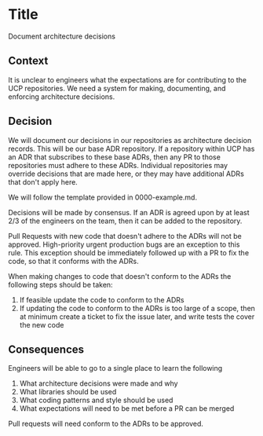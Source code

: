 # Title

Document architecture decisions

## Context

It is unclear to engineers what the expectations are for contributing to the UCP repositories. We need a system for making, documenting, and enforcing architecture decisions.

## Decision

We will document our decisions in our repositories as architecture decision records. This will be our base ADR repository. If a repository within UCP has an ADR that subscribes to these base ADRs, then any PR to those repositories must adhere to these ADRs. Individual repositories may override decisions that are made here, or they may have additional ADRs that don't apply here.

We will follow the template provided in 0000-example.md.

Decisions will be made by consensus. If an ADR is agreed upon by at least 2/3 of the engineers on the team, then it can be added to the repository.

Pull Requests with new code that doesn't adhere to the ADRs will not be approved. High-priority urgent production bugs are an exception to this rule. This exception should be immediately followed up with a PR to fix the code, so that it conforms with the ADRs.

When making changes to code that doesn't conform to the ADRs the following steps should be taken:

1. If feasible update the code to conform to the ADRs
1. If updating the code to conform to the ADRs is too large of a scope, then at minimum create a ticket to fix the issue later, and write tests the cover the new code

## Consequences

Engineers will be able to go to a single place to learn the following

1. What architecture decisions were made and why
1. What libraries should be used
1. What coding patterns and style should be used
1. What expectations will need to be met before a PR can be merged

Pull requests will need conform to the ADRs to be approved.
